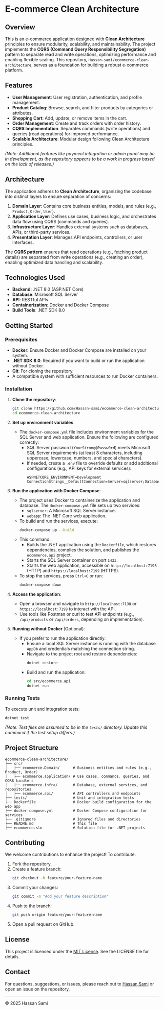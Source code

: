 # E-commerce Clean Architecture

## Overview

This is an e-commerce application designed with **Clean Architecture** principles to ensure modularity, scalability, and maintainability. The project implements the **CQRS (Command Query Responsibility Segregation)** pattern to separate read and write operations, optimizing performance and enabling flexible scaling. This repository, `Hassan-sami/ecommerce-clean-architecture`, serves as a foundation for building a robust e-commerce platform.

## Features

- **User Management**: User registration, authentication, and profile management.
- **Product Catalog**: Browse, search, and filter products by categories or attributes.
- **Shopping Cart**: Add, update, or remove items in the cart.
- **Order Management**: Create and track orders with order history.
- **CQRS Implementation**: Separates commands (write operations) and queries (read operations) for improved performance.
- **Scalable Architecture**: Modular design following Clean Architecture principles.

*(Note: Additional features like payment integration or admin panel may be in development, as the repository appears to be a work in progress based on the lack of releases.)*

## Architecture

The application adheres to **Clean Architecture**, organizing the codebase into distinct layers to ensure separation of concerns:

1. **Domain Layer**: Contains core business entities, models, and rules (e.g., `Product`, `Order`, `User`).
2. **Application Layer**: Defines use cases, business logic, and orchestrates data flow using CQRS (commands and queries).
3. **Infrastructure Layer**: Handles external systems such as databases, APIs, or third-party services.
4. **Presentation Layer**: Manages API endpoints, controllers, or user interfaces.

The **CQRS pattern** ensures that read operations (e.g., fetching product details) are separated from write operations (e.g., creating an order), enabling optimized data handling and scalability.

## Technologies Used

- **Backend**: .NET 8.0 (ASP.NET Core)
- **Database**: Microsoft SQL Server
- **API**: RESTful APIs
- **Containerization**: Docker and Docker Compose
- **Build Tools**: .NET SDK 8.0

## Getting Started

### Prerequisites

- **Docker**: Ensure Docker and Docker Compose are installed on your system.
- **.NET SDK 8.0**: Required if you want to build or run the application without Docker.
- **Git**: For cloning the repository.
- A compatible system with sufficient resources to run Docker containers.

### Installation

1. **Clone the repository**:
   ```bash
   git clone https://github.com/Hassan-sami/ecommerce-clean-architecture.git
   cd ecommerce-clean-architecture
   ```

2. **Set up environment variables**:
   - The `docker-compose.yml` file includes environment variables for the SQL Server and web application. Ensure the following are configured correctly:
     - SQL Server password (`YourStrong@Passw0rd`) meets Microsoft SQL Server requirements (at least 8 characters, including uppercase, lowercase, numbers, and special characters).
     - If needed, create a `.env` file to override defaults or add additional configurations (e.g., API keys for external services):
       ```env
       ASPNETCORE_ENVIRONMENT=Development
       ConnectionStrings__DefaultConnection=Server=sqlserver;Database=AppDb;User=sa;Password=YourStrong@Passw0rd;Encrypt=False;
       ```

3. **Run the application with Docker Compose**:
   - The project uses Docker to containerize the application and database. The `docker-compose.yml` file sets up two services:
     - `sqlserver`: A Microsoft SQL Server instance.
     - `webapp`: The .NET Core web application.
   - To build and run the services, execute:
     ```bash
     docker-compose up --build
     ```
   - This command:
     - Builds the .NET application using the `Dockerfile`, which restores dependencies, compiles the solution, and publishes the `ecommerce.api` project.
     - Starts the SQL Server container on port `1433`.
     - Starts the web application, accessible on `http://localhost:7198` (HTTP) and `https://localhost:7199` (HTTPS).
   - To stop the services, press `Ctrl+C` or run:
     ```bash
     docker-compose down
     ```

4. **Access the application**:
   - Open a browser and navigate to `http://localhost:7198` or `https://localhost:7199` to interact with the API.
   - Use tools like Postman or curl to test API endpoints (e.g., `/api/products` or `/api/orders`, depending on implementation).

5. **Running without Docker** (Optional):
   - If you prefer to run the application directly:
     - Ensure a local SQL Server instance is running with the database `AppDb` and credentials matching the connection string.
     - Navigate to the project root and restore dependencies:
       ```bash
       dotnet restore
       ```
     - Build and run the application:
       ```bash
       cd src/ecommerce.api
       dotnet run
       ```

### Running Tests

To execute unit and integration tests:
```bash
dotnet test
```

*(Note: Test files are assumed to be in the `tests/` directory. Update this command if the test setup differs.)*

## Project Structure

```plaintext
ecommerce-clean-architecture/
├── src/
│   ├── ecommerce.Domain/      # Business entities and rules (e.g., Product, Order)
│   ├── ecommerce.application/ # Use cases, commands, queries, and CQRS handlers
│   ├── ecommerce.infra/       # Database, external services, and repositories
│   ├── ecommerce.api/         # API controllers and endpoints
├── tests/                     # Unit and integration tests
├── Dockerfile                 # Docker build configuration for the web app
├── docker-compose.yml         # Docker Compose configuration for services
├── .gitignore                 # Ignored files and directories
├── README.md                  # This file
├── ecommerce.sln              # Solution file for .NET projects
```

## Contributing

We welcome contributions to enhance the project! To contribute:

1. Fork the repository.
2. Create a feature branch:
   ```bash
   git checkout -b feature/your-feature-name
   ```
3. Commit your changes:
   ```bash
   git commit -m "Add your feature description"
   ```
4. Push to the branch:
   ```bash
   git push origin feature/your-feature-name
   ```
5. Open a pull request on GitHub.

## License

This project is licensed under the [MIT License](LICENSE). See the LICENSE file for details.

## Contact

For questions, suggestions, or issues, please reach out to [Hassan Sami](https://github.com/Hassan-sami) or open an issue on the repository.

---

© 2025 Hassan Sami